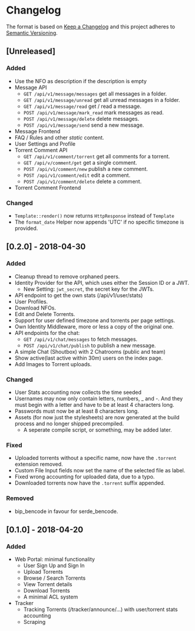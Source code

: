 # Changelog

The format is based on [Keep a Changelog](http://keepachangelog.com/en/1.0.0/)
and this project adheres to [Semantic Versioning](http://semver.org/spec/v2.0.0.html).

## [Unreleased]

### Added
- Use the NFO as description if the description is empty
- Message API
    - `GET /api/v1/message/messages` get all messages in a folder.
    - `GET /api/v1/message/unread` get all unread messages in a folder.
    - `GET /api/v1/message/read` get / read a message.
    - `POST /api/v1/message/mark_read` mark messages as read.
    - `POST /api/v1/message/delete` delete messages.
    - `POST /api/v1/message/send` send a new message.
- Message Frontend
- FAQ / Rules and other _static_ content.
- User Settings and Profile
- Torrent Comment API
    - `GET /api/v1/comment/torrent` get all comments for a torrent.
    - `GET /api/v/comment/get` get a single comment.
    - `POST /api/v1/comment/new` publish a new comment.
    - `POST /api/v1/comment/edit` edit a comment.
    - `POST /api/v1/comment/delete` delete a comment.
- Torrent Comment Frontend


### Changed
- `Template::render()` now returns `HttpResponse` instead of `Template`
- The `format_date` Helper now appends 'UTC' if no specific timezone is provided.

## [0.2.0] - 2018-04-30

### Added
- Cleanup thread to remove orphaned peers.
- Identity Provider for the API, which uses either the Session ID or a JWT.
    - New Setting: `jwt_secret`, the secret key for the JWTs.
- API endpoint to get the own stats (/api/v1/user/stats)
- User Profiles.
- Download NFOs.
- Edit and Delete Torrents.
- Support for user defined timezone and torrents per page settings.
- Own Identity Middleware, more or less a copy of the original one.
- API endpoints for the chat:
    - `GET /api/v1/chat/messages` to fetch messages.
    - `POST /api/v1/chat/publish` to publish a new message.
- A simple Chat (Shoutbox) with 2 Chatrooms (public and team)
- Show active(last active within 30m) users on the index page.
- Add Images to Torrent uploads.

### Changed
- User Stats accounting now collects the time seeded
- Usernames may now only contain letters, numbers, _ and -. And they must begin with a letter and have to be at least 4 characters long.
- Passwords must now be at least 8 characters long.
- Assets (for now just the stylesheets) are now generated at the build process and no longer shipped precompiled.
    - A seperate compile script, or something, may be added later.

### Fixed
- Uploaded torrents without a specific name, now have the `.torrent` extension removed.
- Custom File Input fields now set the name of the selected file as label.
- Fixed wrong accounting for uploaded data, due to a typo.
- Downloaded torrents now have the `.torrent` suffix appended.

### Removed
- bip_bencode in favour for serde_bencode.

## [0.1.0] - 2018-04-20

### Added

- Web Portal: minimal functionality
    - User Sign Up and Sign In
    - Upload Torrents
    - Browse / Search Torrents
    - View Torrent details
    - Download Torrents
    - A minimal ACL system
- Tracker
    - Tracking Torrents (/tracker/announce/...) with user/torrent stats accounting
    - Scraping
